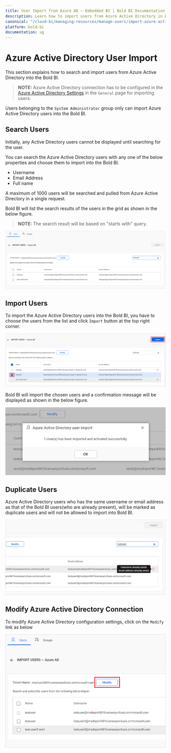 ```yaml
---
title: User Import from Azure AD – Embedded BI | Bold BI Documentation
description: Learn how to import users from Azure Active Directory in Bold BI Embedded. Also know how to modify existing Azure Active Directory connection.
canonical: "/cloud-bi/managing-resources/manage-users/import-azure-active-directory-users/"
platform: bold-bi
documentation: ug
---
```


# Azure Active Directory User Import

This section explains how to search and import users from Azure Active Directory into the Bold BI.

> **NOTE:**  Azure Active Directory connection has to be configured in the [Azure Active Directory Settings](/embedded-bi/site-administration/azure-active-directory/) in the `General` page for importing users.

Users belonging to the `System Administrator` group only can import Azure Active Directory users into the Bold BI.

## Search Users

Initially, any Active Directory users cannot be displayed until searching for the user.

You can search the Azure Active Directory users with any one of the below properties and choose them to import into the Bold BI. 

* Username
* Email Address
* Full name

A maximum of 1000 users will be searched and pulled from Azure Active Directory in a single request. 

Bold BI will list the search results of the users in the grid as shown in the below figure.

> **NOTE:**  The search result will be based on "starts with" query. 

![Import Users from Azure Active Directory Server](/static/assets/embedded/managing-resources/manage-users/images/Search-Azure-Active-Directory-User.png)

## Import Users

To import the Azure Active Directory users into the Bold BI, you have to choose the users from the list and click `Import` button at the top right corner.

![Import User from Azure Active Directory](/static/assets/embedded/managing-resources/manage-users/images/import-user-from-azure-active-directory.png)

Bold BI will import the chosen users and a confirmation message will be displayed as shown in the below figure.

![Success message after imported the Azure Active Directory users](/static/assets/embedded/managing-resources/manage-users/images/Azure-Active-Directory-User-imported.png)

## Duplicate Users

Azure Active Directory users who has the same username or email address as that of the Bold BI users(who are already present), will be marked as duplicate users and will not be allowed to import into Bold BI.  

![Duplicated Azure Active Directory Users](/static/assets/embedded/managing-resources/manage-users/images/Duplicated-Azure-Active-Directory-Users.png)

## Modify Azure Active Directory Connection

To modify Azure Active Directory configuration settings, click on the `Modify` link as below

![Modify Azure Active Directory Configuration](/static/assets/embedded/managing-resources/manage-users/images/Modify-Azure-Active-Directory-Configuration.png)